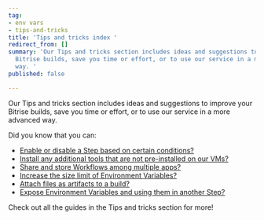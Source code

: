 ```yaml
---
tag:
- env vars
- tips-and-tricks
title: 'Tips and tricks index '
redirect_from: []
summary: 'Our Tips and tricks section includes ideas and suggestions to improve your
  Bitrise builds, save you time or effort, or to use our service in a more advanced
  way. '
published: false

---
```

Our Tips and tricks section includes ideas and suggestions to improve your Bitrise builds, save you time or effort, or to use our service in a more advanced way. 

Did you know that you can:

* [Enable or disable a Step based on certain conditions?](/tips-and-tricks/disable-a-step-by-condition/)
* [Install any additional tools that are not pre-installed on our VMs?](/tips-and-tricks/install-additional-tools/)
* [Share and store Workflows among multiple apps?](/tips-and-tricks/sharing-and-storing-workflows-among-multiple-apps/)
* [Increase the size limit of Environment Variables?](/tips-and-tricks/increasing-the-size-limit-of-env-vars/)
* [Attach files as artifacts to a build?](/tips-and-tricks/attach-any-file-to-build/)
* [Expose Environment Variables and using them in another Step? ](/tips-and-tricks/expose-environment-variable/)

Check out all the guides in the Tips and tricks section for more! 